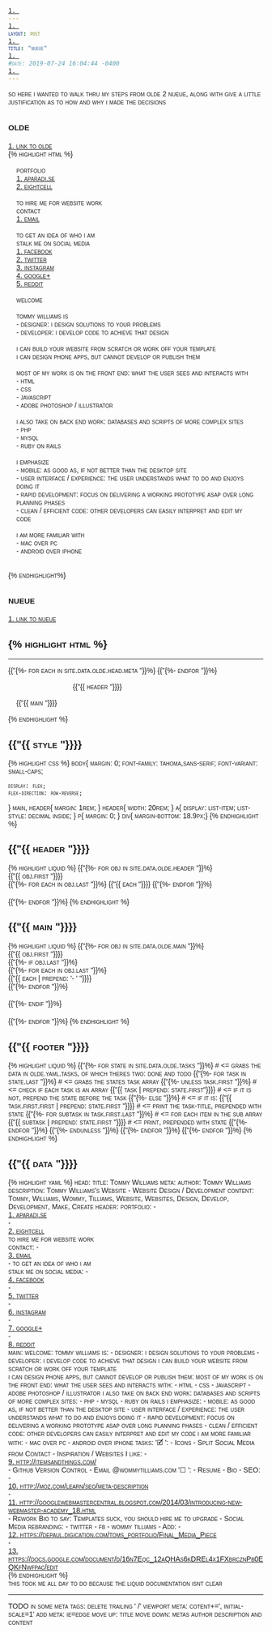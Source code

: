 ```yaml
---
layout: post
title: "nueue"
#date: 2019-07-24 16:04:44 -0400
---
```


so here i wanted to walk thru my steps from olde 2 nueue, along with give a little justification as to how and why i made the decisions 

## olde

[link to olde](/olde.html)

{% highlight html %}
<!DOCTYPE html>
<html lang="en">
<meta charset="UTF-8" />
<meta name="viewport" content="width=device-width" />
<meta name="keywords" content="Tommy, Williams, Wommy, Tilliams, Website, Websites, Design, Develop, Development, Make, Create">
<meta name="description" content="Tommy Williams's Website - Website Design / Development">
<meta name="author" content="Tommy Williams, Wommy Tilliams">
<style type="text/css">
body{
	font-family:tahoma,sans-serif;
	margin:0;
	font-variant:small-caps;

	display: flex;
	flex-direction:row-reverse;
}
section, aside{
	margin:1rem;
}
aside{
	width:20rem;
}
a{
	display:list-item;
	list-style:decimal inside;
}
</style>
<title>Tommy Williams</title>
<aside>
	portfolio
	<nav>
		<a href="//aparadi.se/">aparadi.se</a>
		<a href="//wommytilliams.com/8c/">eightcell</a>
	</nav>
	<br>
	to hire me for website work<br>
	contact
	<nav>
		<a href="mailto:froggie92@gmail.com?Subject=Job | WommyTilliams.com">email</a>
		<!-- <a href="tel:+13128189011">Phone</a> -->
	</nav>
	<br>
	to get an idea of who i am<br>
	stalk me on social media
	<nav>
		<a href="//facebook.com/Froggie92">facebook</a>
		<a href="//twitter.com/Froggie92">twitter</a>
		<a href="//instagram.com/wommytilliams">instagram</a>
		<a href="//plus.google.com/118102255716845472363/">google+</a>
		<a href="//reddit.com/user/Froggie92/">reddit</a>
	</nav>
</aside>
<section>
	welcome<br>
	<br>
	tommy williams is<br>
	- designer: i design solutions to your problems<br>
	- developer: i develop code to achieve that design<br>
	<br>
	i can build your website from scratch or work off your template<br>
	i can design phone apps, but cannot develop or publish them<br>
	<br>
	most of my work is on the front end: what the user sees and interacts with<br>
	- html<br>
	- css<br>
	- javascript<br>
	- adobe photoshop / illustrator<br>
	<br>
	i also take on back end work: databases and scripts of more complex sites<br>
	- php<br>
	- mysql<br>
	- ruby on rails<br>
	<br>
	i emphasize<br>
	- mobile: as good as, if not better than the desktop site<br>
	- user interface / experience: the user understands what to do and enjoys doing it<br>
	- rapid development: focus on delivering a working prototype asap over long planning phases<br>
	- clean / efficient code: other developers can easily interpret and edit my code<br>
	<br>
	i am more familiar with<br>
	- mac over pc<br>
	- android over iphone<br>
	<br>
</section>
<!--
To Do
	Resume
	Bio
	Icons
	SEO
		http://moz.com/learn/seo/meta-description
		http://googlewebmastercentral.blogspot.com/2014/03/introducing-new-webmaster-academy_18.html
	Split Social Media from Contact
	Inspiration / Websites I like
		http://itemsandthings.com/
	Github Version Control
	Rework Bio to say: Templates suck, you should hire me to upgrade
	Social Media rebranding
		twitter
		fb - wommy tilliams
	Add
		https://depaul.digication.com/toms_portfolio/Final_Media_Piece
		https://docs.google.com/document/d/16n7Eqc_12aQHAs6kDREl4x1FXbrcznPb0EQKfNwfpac/edit
	Email @wommytilliams.com
-->
{% endhighlight%}

## nueue

[link to nueue](/nueue.html)

{% highlight html %}
---
---
<!DOCTYPE html>
<html lang="en">
	<head>
		<meta charset="UTF-8" />
		<meta name="viewport" content="width=device-width, inital-scale=1" />
		<meta http-equiv="x-ua-compatible" content="ie=edge">
		<title>{{ site.data.olde.head.title }}</title>
		<style type="text/css">
			body{
				margin: 0;
				font-family: tahoma,sans-serif;
				font-variant: small-caps;

				display: flex;
				flex-direction: row-reverse;
			}
			main, header{ margin: 1rem; }
			header{ width: 20rem; }
			a{
				display: list-item;
				list-style: decimal inside;
			}
			p{ margin: 0; }
			div{ margin-bottom: 18.9px;}
		</style>
		{%- for each in site.data.olde.head.meta %}
		<meta name="{{each.first}}" content="{{each.last}}">
		{%- endfor %}
	</head>
	<body>
		<header>
			{%- for obj in site.data.olde.header %}
			<div>
				<p>{{ obj.first }}</p>
				<nav>
					{%- for each in obj.last %}
					{{ each }}
					{%- endfor %}
				</nav>
			</div>
			{%- endfor %}
		</header>
		<main>
			{%- for obj in site.data.olde.main %}
			<div>
				<p>{{ obj.first }}</p>
				{%- if obj.last %}
				<div>
					{%- for each in obj.last %}
					<p>- {{ each }}</p>
					{%- endfor %}
				</div>
				{%- endif %}
			</div>
			{%- endfor %}
		</main>
		<footer style='display: none;'>
			Tasks
			{%- for state in site.data.olde.tasks %}
			{%- for task in state.last %}
			{%- unless task.first %}
			{{ task | prepend: state.first}}
			{%- else %}
			{{ task.first.first | prepend: state.first }}
				{%- for subtask in task.first.last %}
				{{ subtask | prepend: state.first }}
				{%- endfor %}
			{%- endunless %}
			{%- endfor %}
			{%- endfor %}
		</footer>
	</body>
</html>
{% endhighlight %}

## template
{% highlight html %}
---
---
<!DOCTYPE html>
<html lang="en">
	<head>
		<meta charset="UTF-8" />
		<meta name="viewport" content="width=device-width, inital-scale=1" />
		<meta http-equiv="x-ua-compatible" content="ie=edge">
		<title>{{"{{ site.data.olde.head.title "}}}}</title>
		<style type="text/css">
			{{"{{ style "}}}}
		</style>
		{{"{%- for each in site.data.olde.head.meta "}}%}
		<meta name="{{"{{ each.first "}}}}" content="{{"{{ each.last "}}}}">
		{{"{%- endfor "}}%}
	</head>
	<body>
		<header>
			{{"{{ header "}}}}
		</header>
		<main>
			{{"{{ main "}}}}
		</main>
		<footer style='display: none;'>
			{{"{{ footer "}}}}
		</footer>
	</body>
</html>
{% endhighlight %}

## {{"{{ style "}}}}

{% highlight css %}
body{
	margin: 0;
	font-family: tahoma,sans-serif;
	font-variant: small-caps;

	display: flex;
	flex-direction: row-reverse;
}
main, header{ margin: 1rem; }
header{ width: 20rem; }
a{
	display: list-item;
	list-style: decimal inside;
}
p{ margin: 0; }
div{ margin-bottom: 18.9px;}
{% endhighlight %}

## {{"{{ header "}}}}

{% highlight liquid %}
{{"{%- for obj in site.data.olde.header "}}%}
<div>
	<p>{{"{{ obj.first "}}}}</p>
	<nav>
		{{"{%- for each in obj.last "}}%}
		{{"{{ each "}}}}
		{{"{%- endfor "}}%}
	</nav>
</div>
{{"{%- endfor "}}%}
{% endhighlight %}

## {{"{{ main "}}}}

{% highlight liquid %}
{{"{%- for obj in site.data.olde.main "}}%}
<div>
	<p>{{"{{ obj.first "}}}}</p>
	{{"{%- if obj.last "}}%}
	<div>
		{{"{%- for each in obj.last "}}%}
		<p>{{"{{ each | prepend: '- ' "}}}}</p>
		{{"{%- endfor "}}%}
	</div>
	{{"{%- endif "}}%}
</div>
{{"{%- endfor "}}%}
{% endhighlight %}

## {{"{{ footer "}}}}

{% highlight liquid %}
{{"{%- for state in site.data.olde.tasks "}}%} # <= grabs the data in olde.yaml.tasks, of which theres two: done and todo
{{"{%- for task in state.last "}}%} # <= grabs the states task array
{{"{%- unless task.first "}}%} # <= check if each task is an array
{{"{{ task | prepend: state.first"}}}} # <= if it is not, prepend the state before the task
{{"{%- else "}}%} # <= if it is: 
{{"{{ task.first.first | prepend: state.first "}}}} # <= print the task-title, prepended with state
	{{"{%- for subtask in task.first.last "}}%} # <= for each item in the sub array
	{{"{{ subtask | prepend: state.first "}}}} # <= print, prepended with state
	{{"{%- endfor "}}%}
{{"{%- endunless "}}%}
{{"{%- endfor "}}%}
{{"{%- endfor "}}%}
{% endhighlight %}

## {{"{{ data "}}}}

{% highlight yaml %}
head:
  title: Tommy Williams
  meta:
    author: Tommy Williams
    description: Tommy Williams's Website - Website Design / Development
    content: Tommy, Williams, Wommy, Tilliams, Website, Websites, Design, Develop, Development, Make, Create
header:
  portfolio:
    - <a href="//aparadi.se/">aparadi.se</a>
    - <a href="//wommytilliams.com/8c/">eightcell</a>
  to hire me for website work<br>contact:
    - <a href="mailto:froggie92@gmail.com?Subject=Job | WommyTilliams.com">email</a>
    - <!-- <a href="tel:+13128189011">Phone</a> -->
  to get an idea of who i am<br>stalk me on social media:
    - <a href="//facebook.com/Froggie92">facebook</a>
    - <a href="//twitter.com/Froggie92">twitter</a>
    - <a href="//instagram.com/wommytilliams">instagram</a>
    - <a href="//plus.google.com/118102255716845472363/">google+</a>
    - <a href="//reddit.com/user/Froggie92/">reddit</a>
main:
  welcome:
  tommy williams is:
    - designer&#58; i design solutions to your problems
    - developer&#58; i develop code to achieve that design
  i can build your website from scratch or work off your template<br>i can design phone apps, but cannot develop or publish them:
  most of my work is on the front end&#58; what the user sees and interacts with:
    - html
    - css
    - javascript
    - adobe photoshop / illustrator
  i also take on back end work&#58; databases and scripts of more complex sites:
    - php
    - mysql
    - ruby on rails
  i emphasize:
    - mobile&#58; as good as, if not better than the desktop site
    - user interface / experience&#58; the user understands what to do and enjoys doing it
    - rapid development&#58; focus on delivering a working prototype asap over long planning phases
    - clean / efficient code&#58; other developers can easily interpret and edit my code
  i am more familiar with:
    - mac over pc
    - android over iphone
tasks:
  '🗹 ':
    - Icons
    - Split Social Media from Contact
    - Inspiration / Websites I like:
      - http://itemsandthings.com/
    - Github Version Control
    - Email @wommytilliams.com
  '☐ ':
    - Resume
    - Bio
    - SEO:
      - http://moz.com/learn/seo/meta-description
      - http://googlewebmastercentral.blogspot.com/2014/03/introducing-new-webmaster-academy_18.html
    - Rework Bio to say&#58; Templates suck, you should hire me to upgrade
    - Social Media rebranding:
      - twitter
      - fb - wommy tilliams
    - Add:
      - https://depaul.digication.com/toms_portfolio/Final_Media_Piece
      - https://docs.google.com/document/d/16n7Eqc_12aQHAs6kDREl4x1FXbrcznPb0EQKfNwfpac/edit
{% endhighlight %}

this took me all day to do because the liquid documentation isnt clear

---

TODO
		in some meta tags: delete trailing ' /'
		viewport meta: cotent+=', initial-scale=1'
		add meta: ie=edge
		move up: title
		move down: metas author description and content
